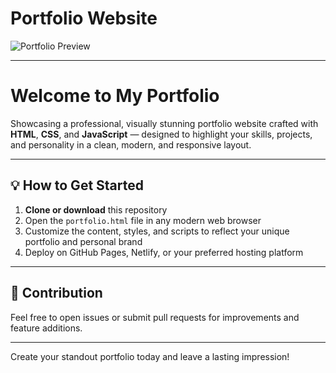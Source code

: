 # Portfolio Website

![Portfolio Preview](https://placehold.co/600x320/png?text=Modern+Portfolio+Website+Preview "A sleek modern portfolio website featuring a clean, responsive layout with elegant typography and subtle animations")

---

# Welcome to My Portfolio

Showcasing a professional, visually stunning portfolio website crafted with **HTML**, **CSS**, and **JavaScript** — designed to highlight your skills, projects, and personality in a clean, modern, and responsive layout.

---


## 💡 How to Get Started

1. **Clone or download** this repository  
2. Open the `portfolio.html` file in any modern web browser  
3. Customize the content, styles, and scripts to reflect your unique portfolio and personal brand  
4. Deploy on GitHub Pages, Netlify, or your preferred hosting platform  

---


## 🤝 Contribution

Feel free to open issues or submit pull requests for improvements and feature additions.

---

Create your standout portfolio today and leave a lasting impression!

